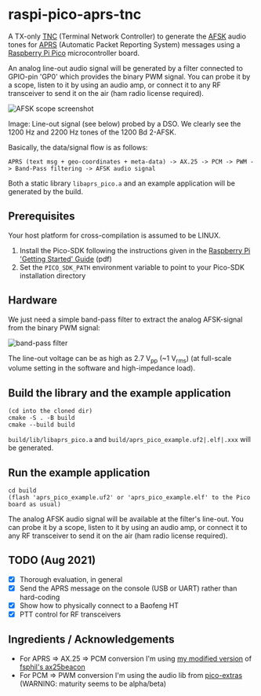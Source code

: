 # raspi-pico-aprs-tnc
A TX-only [TNC](https://en.wikipedia.org/wiki/Terminal_node_controller) (Terminal Network Controller) to generate the [AFSK](https://en.wikipedia.org/wiki/Frequency-shift_keying#Audio_FSK) audio tones for [APRS](https://en.wikipedia.org/wiki/Automatic_Packet_Reporting_System) (Automatic Packet Reporting System) messages using a [Raspberry Pi Pico](https://en.wikipedia.org/wiki/Raspberry_Pi) microcontroller board.

An analog line-out audio signal will be generated by a filter connected to GPIO-pin 'GP0' which provides the binary PWM signal. You can probe it by a scope, listen to it by using an audio amp, or connect it to any RF transceiver to send it on the air (ham radio license required).

![AFSK scope screenshot](https://github.com/eleccoder/raspi-pico-aprs-tnc/blob/main/doc/img/afsk_scope.png)

Image: Line-out signal (see below) probed by a DSO. We clearly see the 1200 Hz and 2200 Hz tones of the 1200 Bd 2-AFSK.

Basically, the data/signal flow is as follows:

```
APRS (text msg + geo-coordinates + meta-data) -> AX.25 -> PCM -> PWM -> Band-Pass filtering -> AFSK audio signal
```

Both a static library `libaprs_pico.a` and an example application will be generated by the build.


## Prerequisites

Your host platform for cross-compilation is assumed to be LINUX.

1. Install the Pico-SDK following the instructions given in the [Raspberry Pi 'Getting Started' Guide](https://datasheets.raspberrypi.org/pico/getting-started-with-pico.pdf) (pdf)
1. Set the `PICO_SDK_PATH` environment variable to point to your Pico-SDK installation directory

## Hardware

We just need a simple band-pass filter to extract the analog AFSK-signal from the binary PWM signal:

![band-pass filter](https://github.com/eleccoder/raspi-pico-aprs-tnc/blob/main/doc/img/band_pass_filter.png)

The line-out voltage can be as high as 2.7 V<sub>pp</sub> (~1 V<sub>rms</sub>) (at full-scale volume setting in the software and high-impedance load).

## Build the library and the example application

```
(cd into the cloned dir)
cmake -S . -B build
cmake --build build
```

`build/lib/libaprs_pico.a` and `build/aprs_pico_example.uf2|.elf|.xxx` will be generated.

## Run the example application

```
cd build
(flash 'aprs_pico_example.uf2' or 'aprs_pico_example.elf' to the Pico board as usual)
```

The analog AFSK audio signal will be available at the filter's line-out. You can probe it by a scope, listen to it by using an audio amp, or connect it to any RF transceiver to send it on the air (ham radio license required).

## TODO (Aug 2021)

- [x] Thorough evaluation, in general
- [x] Send the APRS message on the console (USB or UART) rather than hard-coding
- [x] Show how to physically connect to a Baofeng HT
- [x] PTT control for RF transceivers

## Ingredients / Acknowledgements

- For APRS => AX.25 => PCM conversion I'm using [my modified version](https://github.com/eleccoder/ax25-aprs-lib) of [fsphil's ax25beacon](https://github.com/fsphil/ax25beacon)
- For PCM => PWM conversion I'm using the audio lib from [pico-extras](https://github.com/raspberrypi/pico-extras) (WARNING: maturity seems to be alpha/beta)